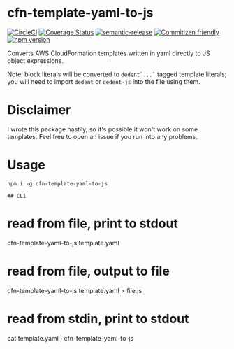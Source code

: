 # cfn-template-yaml-to-js

[![CircleCI](https://circleci.com/gh/jcoreio/cfn-template-yaml-to-js.svg?style=svg)](https://circleci.com/gh/jcoreio/cfn-template-yaml-to-js)
[![Coverage Status](https://codecov.io/gh/jcoreio/cfn-template-yaml-to-js/branch/master/graph/badge.svg)](https://codecov.io/gh/jcoreio/cfn-template-yaml-to-js)
[![semantic-release](https://img.shields.io/badge/%20%20%F0%9F%93%A6%F0%9F%9A%80-semantic--release-e10079.svg)](https://github.com/semantic-release/semantic-release)
[![Commitizen friendly](https://img.shields.io/badge/commitizen-friendly-brightgreen.svg)](http://commitizen.github.io/cz-cli/)
[![npm version](https://badge.fury.io/js/cfn-template-yaml-to-js.svg)](https://badge.fury.io/js/cfn-template-yaml-to-js)

Converts AWS CloudFormation templates written in yaml directly to JS object expressions.

Note: block literals will be converted to `` dedent`...` `` tagged template literals; you will need to
import `dedent` or `dedent-js` into the file using them.

# Disclaimer

I wrote this package hastily, so it's possible it won't work on some templates. Feel free to open an issue
if you run into any problems.

# Usage

```
npm i -g cfn-template-yaml-to-js

## CLI

```

# read from file, print to stdout

cfn-template-yaml-to-js template.yaml

# read from file, output to file

cfn-template-yaml-to-js template.yaml > file.js

# read from stdin, print to stdout

cat template.yaml | cfn-template-yaml-to-js

```

```
